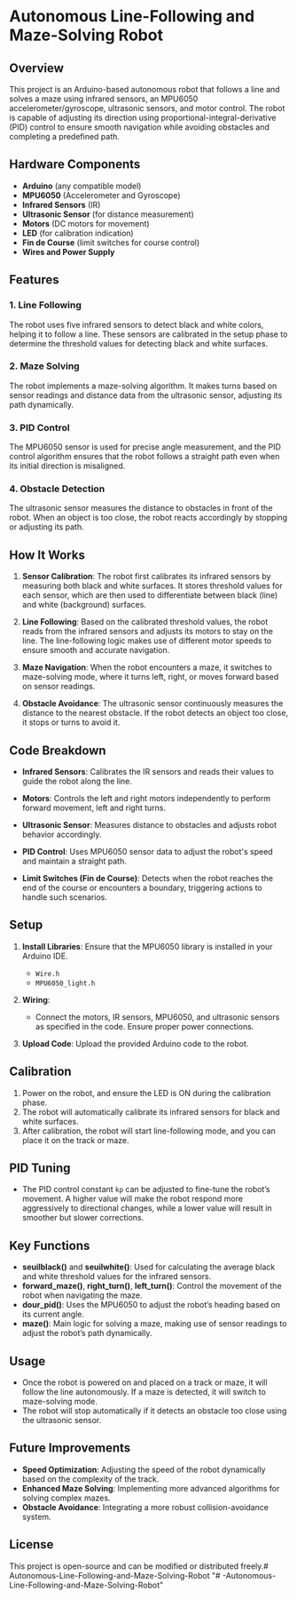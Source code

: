 # Autonomous Line-Following and Maze-Solving Robot

## Overview

This project is an Arduino-based autonomous robot that follows a line and solves a maze using infrared sensors, an MPU6050 accelerometer/gyroscope, ultrasonic sensors, and motor control. The robot is capable of adjusting its direction using proportional-integral-derivative (PID) control to ensure smooth navigation while avoiding obstacles and completing a predefined path.

## Hardware Components

- **Arduino** (any compatible model)
- **MPU6050** (Accelerometer and Gyroscope)
- **Infrared Sensors** (IR)
- **Ultrasonic Sensor** (for distance measurement)
- **Motors** (DC motors for movement)
- **LED** (for calibration indication)
- **Fin de Course** (limit switches for course control)
- **Wires and Power Supply**

## Features

### 1. **Line Following**
The robot uses five infrared sensors to detect black and white colors, helping it to follow a line. These sensors are calibrated in the setup phase to determine the threshold values for detecting black and white surfaces.

### 2. **Maze Solving**
The robot implements a maze-solving algorithm. It makes turns based on sensor readings and distance data from the ultrasonic sensor, adjusting its path dynamically.

### 3. **PID Control**
The MPU6050 sensor is used for precise angle measurement, and the PID control algorithm ensures that the robot follows a straight path even when its initial direction is misaligned.

### 4. **Obstacle Detection**
The ultrasonic sensor measures the distance to obstacles in front of the robot. When an object is too close, the robot reacts accordingly by stopping or adjusting its path.

## How It Works

1. **Sensor Calibration**: The robot first calibrates its infrared sensors by measuring both black and white surfaces. It stores threshold values for each sensor, which are then used to differentiate between black (line) and white (background) surfaces.

2. **Line Following**: Based on the calibrated threshold values, the robot reads from the infrared sensors and adjusts its motors to stay on the line. The line-following logic makes use of different motor speeds to ensure smooth and accurate navigation.

3. **Maze Navigation**: When the robot encounters a maze, it switches to maze-solving mode, where it turns left, right, or moves forward based on sensor readings.

4. **Obstacle Avoidance**: The ultrasonic sensor continuously measures the distance to the nearest obstacle. If the robot detects an object too close, it stops or turns to avoid it.

## Code Breakdown

- **Infrared Sensors**: Calibrates the IR sensors and reads their values to guide the robot along the line.
  
- **Motors**: Controls the left and right motors independently to perform forward movement, left and right turns.

- **Ultrasonic Sensor**: Measures distance to obstacles and adjusts robot behavior accordingly.

- **PID Control**: Uses MPU6050 sensor data to adjust the robot's speed and maintain a straight path.

- **Limit Switches (Fin de Course)**: Detects when the robot reaches the end of the course or encounters a boundary, triggering actions to handle such scenarios.

## Setup

1. **Install Libraries**: Ensure that the MPU6050 library is installed in your Arduino IDE.
   - `Wire.h`
   - `MPU6050_light.h`

2. **Wiring**: 
   - Connect the motors, IR sensors, MPU6050, and ultrasonic sensors as specified in the code. Ensure proper power connections.
   
3. **Upload Code**: Upload the provided Arduino code to the robot.

## Calibration

1. Power on the robot, and ensure the LED is ON during the calibration phase.
2. The robot will automatically calibrate its infrared sensors for black and white surfaces.
3. After calibration, the robot will start line-following mode, and you can place it on the track or maze.

## PID Tuning

- The PID control constant `kp` can be adjusted to fine-tune the robot’s movement. A higher value will make the robot respond more aggressively to directional changes, while a lower value will result in smoother but slower corrections.

## Key Functions

- **seuilblack()** and **seuilwhite()**: Used for calculating the average black and white threshold values for the infrared sensors.
- **forward_maze()**, **right_turn()**, **left_turn()**: Control the movement of the robot when navigating the maze.
- **dour_pid()**: Uses the MPU6050 to adjust the robot’s heading based on its current angle.
- **maze()**: Main logic for solving a maze, making use of sensor readings to adjust the robot’s path dynamically.

## Usage

- Once the robot is powered on and placed on a track or maze, it will follow the line autonomously. If a maze is detected, it will switch to maze-solving mode.
- The robot will stop automatically if it detects an obstacle too close using the ultrasonic sensor.

## Future Improvements

- **Speed Optimization**: Adjusting the speed of the robot dynamically based on the complexity of the track.
- **Enhanced Maze Solving**: Implementing more advanced algorithms for solving complex mazes.
- **Obstacle Avoidance**: Integrating a more robust collision-avoidance system.

## License

This project is open-source and can be modified or distributed freely.#   A u t o n o m o u s - L i n e - F o l l o w i n g - a n d - M a z e - S o l v i n g - R o b o t  
 "# -Autonomous-Line-Following-and-Maze-Solving-Robot" 
